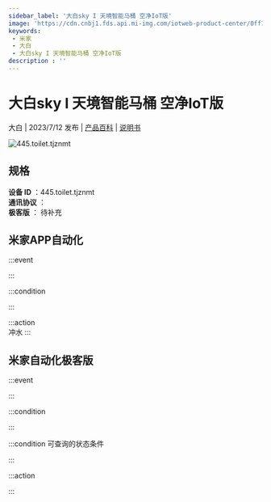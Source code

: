 ```yaml
---
sidebar_label: '大白sky I 天境智能马桶 空净IoT版'
image: 'https://cdn.cnbj1.fds.api.mi-img.com/iotweb-product-center/0ff716a95226f59766e61e351585044b_1652254728046.png?GalaxyAccessKeyId=AKVGLQWBOVIRQ3XLEW&Expires=9223372036854775807&Signature=Rab7LdIeu/tqXAUtsgAGcIAqV8A='
keywords: 
 - 米家
 - 大白
 - 大白sky I 天境智能马桶 空净IoT版
description : ''
---
```

# 大白sky I 天境智能马桶 空净IoT版

大白 | 2023/7/12 发布 | [产品百科](https://home.mi.com/webapp/content/baike/product/index.html?model=445.toilet.tjznmt/) | [说明书](https://home.mi.com/views/introduction.html?model=445.toilet.tjznmt&region=cn)

![445.toilet.tjznmt](https://cdn.cnbj1.fds.api.mi-img.com/iotweb-product-center/0ff716a95226f59766e61e351585044b_1652254728046.png?GalaxyAccessKeyId=AKVGLQWBOVIRQ3XLEW&Expires=9223372036854775807&Signature=Rab7LdIeu/tqXAUtsgAGcIAqV8A=)

## 规格  
> 
**设备 ID** ：445.toilet.tjznmt  
**通讯协议** ：  
**极客版**  ： 待补充 


## 米家APP自动化  

:::event  

:::

:::condition  

:::

:::action   
冲水
:::

## 米家自动化极客版  

:::event  

:::

:::condition  

:::

:::condition 可查询的状态条件  

:::

:::action  

:::

        
